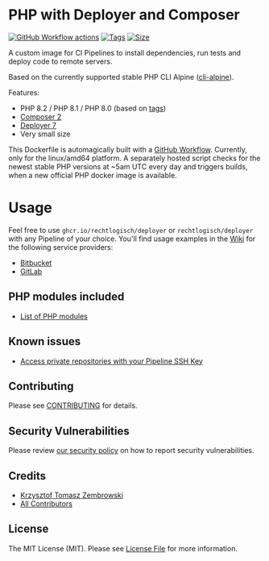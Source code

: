 # PHP with Deployer and Composer

[![GitHub Workflow actions](https://github.com/rechtlogisch/deployer/workflows/Build%20and%20publish%20Docker%20images/badge.svg)](https://github.com/rechtlogisch/deployer/actions)
[![Tags](https://ghcr-badge.deta.dev/rechtlogisch/deployer/tags)](https://github.com/rechtlogisch/deployer/pkgs/container/deployer)
[![Size](https://ghcr-badge.deta.dev/rechtlogisch/deployer/size?tag=latest)](https://github.com/rechtlogisch/deployer/pkgs/container/deployer)

A custom image for CI Pipelines to install dependencies, run tests and deploy code to remote servers.  

Based on the currently supported stable PHP CLI Alpine ([cli-alpine](https://github.com/docker-library/docs/blob/master/php/README.md#supported-tags-and-respective-dockerfile-links)).

Features:
- PHP 8.2 / PHP 8.1 / PHP 8.0 (based on [tags](https://hub.docker.com/repository/docker/rechtlogisch/deployer/tags))
- [Composer 2](https://getcomposer.org/)
- [Deployer 7](https://deployer.org/)
- Very small size

This Dockerfile is automagically built with a [GitHub Workflow](.github/workflows/build-and-publish.yml). Currently, only for the linux/amd64 platform. A separately hosted script checks for the newest stable PHP versions at ~5am UTC every day and triggers builds, when a new official PHP docker image is available.

# Usage

Feel free to use `ghcr.io/rechtlogisch/deployer` or `rechtlogisch/deployer` with any Pipeline of your choice. You'll find usage examples in the [Wiki](../../wiki) for the following service providers:

* [Bitbucket](../../wiki/Bitbucket-Pipeline)
* [GitLab](../../wiki/GitLab-Pipeline)

## PHP modules included

* [List of PHP modules](../../wiki/List-of-PHP-modules)

## Known issues

* [Access private repositories with your Pipeline SSH Key](../../wiki/Access-private-repositories-with-your-Pipeline-SSH-Key)

## Contributing

Please see [CONTRIBUTING](.github/CONTRIBUTING.md) for details.

## Security Vulnerabilities

Please review [our security policy](../../security/policy) on how to report security vulnerabilities.

## Credits

- [Krzysztof Tomasz Zembrowski](https://github.com/zembrowski)
- [All Contributors](../../contributors)

## License

The MIT License (MIT). Please see [License File](LICENSE) for more information.
